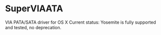 # SuperVIAATA
VIA PATA/SATA driver for OS X
Current status: Yosemite is fully supported and tested, no deprecation.